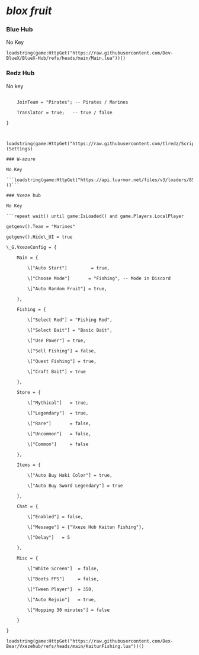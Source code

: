 # ***blox fruit***

### Blue Hub

No Key

```loadstring(game:HttpGet("https://raw.githubusercontent.com/Dev-BlueX/BlueX-Hub/refs/heads/main/Main.lua"))()```
### Redz Hub

No key

```local Settings = {

    JoinTeam = "Pirates"; -- Pirates / Marines

    Translator = true;   -- true / false

}



loadstring(game:HttpGet("https://raw.githubusercontent.com/tlredz/Scripts/refs/heads/main/main.luau"))(Settings)

### W-azure

No Key

```loadstring(game:HttpGet("https://api.luarmor.net/files/v3/loaders/85e904ae1ff30824c1aa007fc7324f8f.lua"))()```

### Vxeze hub

No Key

```repeat wait() until game:IsLoaded() and game.Players.LocalPlayer

getgenv().Team = "Marines"

getgenv().Hide\_UI = true

\_G.VxezeConfig = {

    Main = {

        \["Auto Start"]         = true,

        \["Choose Mode"]       = "Fishing", -- Mode in Discord

        \["Auto Random Fruit"] = true,

    },

    Fishing = {

        \["Select Rod"] = "Fishing Rod",

        \["Select Bait"] = "Basic Bait",

        \["Use Power"] = true,

        \["Sell Fishing"] = false,

        \["Quest Fishing"] = true,

        \["Craft Bait"] = true

    },

    Store = {

        \["Mythical"]   = true,

        \["Legendary"]  = true,

        \["Rare"]       = false,

        \["Uncommon"]   = false,

        \["Common"]     = false

    },

    Items = {

        \["Auto Buy Haki Color"] = true,

        \["Auto Buy Sword Legendary"] = true

    },

    Chat = {

        \["Enabled"] = false,

        \["Message"] = {"Vxeze Hub Kaitun Fishing"},

        \["Delay"]   = 5

    },

    Misc = {

        \["White Screen"]  = false,

        \["Boots FPS"]     = false,

        \["Tween Player"]  = 350,

        \["Auto Rejoin"]   = true,

        \["Hopping 30 minutes"] = false

    }

}

loadstring(game:HttpGet("https://raw.githubusercontent.com/Dex-Bear/Vxezehub/refs/heads/main/KaitunFishing.lua"))()









